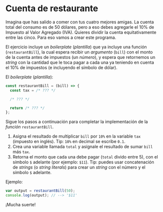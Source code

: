 # Cuenta de restaurante

Imagina que has salido a comer con tus cuatro mejores amigas.  La cuenta total
del consumo es de 50 dólares, pero a eso debes agregarle el 10% de Impuesto al
Valor Agregado (IVA). Quieres dividir la cuenta equitativamente entre las cinco.
Para eso vamos a crear este programa.

El ejercicio incluye un _boilerplate_ (_plantilla_) que ya incluye una función
(`restaurantBill`), la cual espera recibir un _argumento_ (`bill`) con el monto
de la cuenta antes de impuestos (un _número_), y espera que retornemos un
_string_ con la cantidad que le toca pagar a cada una ya teniendo en cuenta el
10% de impuestos (e incluyendo el símbolo de dólar).

El _boilerplate_ (_plantilla_):

```js
const restaurantBill = (bill) => {
  const tax = /* ??? */

  /* ??? */

  return /* ??? */
};
```

Sigue los pasos a continuación para completar la implementación de la _función_
`restaurantBill`.

1. Asigna el resultado de multiplicar `bill` por `10%` en la variable `tax`
   (impuesto en inglés). Tip: `10%` en decimal se escribe `0.1`.
2. Crea una variable llamada `total` y asígnale el resultado de sumar `bill` más
  `tax`.
3. Retorna el monto que cada una debe pagar (`total` divido entre 5), con el
   símbolo `$` adelante (por ejemplo: `$11`). Tip: puedes usar concatenación de
   _strings_ (o _string literals_) para crear un _string_ con el número y el
   símbolo `$` adelante.

Ejemplo:

```js
var output = restaurantBill(50);
console.log(output); // --> '$11'
```

¡Mucha suerte!
